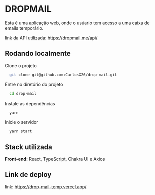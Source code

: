 # DROPMAIL

Esta é uma aplicação web, onde o usúario tem acesso a uma caixa de emails temporário.

link da API utilizada: https://dropmail.me/api/

## Rodando localmente

Clone o projeto

```bash
  git clone git@github.com:CarlosX26/drop-mail.git
```

Entre no diretório do projeto

```bash
  cd drop-mail
```

Instale as dependências

```bash
  yarn
```

Inicie o servidor

```bash
  yarn start
```

## Stack utilizada

**Front-end:** React, TypeScript, Chakra UI e Axios

## Link de deploy

link: https://drop-mail-temp.vercel.app/

